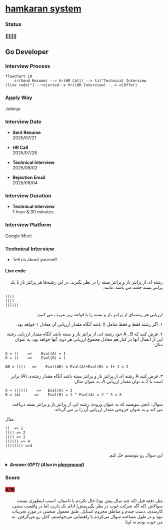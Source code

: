 # [hamkaran system](https://www.systemgroup.net/)

### Status
#### 📜📞🔧❌

## Go Developer

### Interview Process
```mermaid
flowchart LR
    sr(Send Resume) --> hr(HR Call) --> ti("Technical Interview
(live code)") --rejected--x hri(HR Interview) -.-> o(Offer)
```

### Apply Way
Jobinja

### Interview Date
- **Sent Resume**<br />2025/07/21

- **HR Call**<br />2025/07/28

- **Technical Interview**<br />2025/08/02

- **Rejection Email**<br />2025/08/04

### Interview Duration
- **Technical Interview**<br />1 hour & 30 minutes

### Interview Platform
Google Meet

### Technical Interview
- Tell us about yourself.
#### Live code
<p dir="rtl">
رشته ای از پرانتز باز و پرانتز بسته را در نظر بگیرید. در این رشته‌ها هر پرانتز باز با یک پرانتز بسته جفت می باشد. مانند:

</p>

```
(())
()()
(())()
```
<p dir="rtl">
ارزیابی هر رشته‌ای از پرانتز باز و بسته را با قواعد زیر تعریف می کنیم:
</p>
<p dir="rtl">
۱. اگر رشته فقط و فقط شامل () باشد آنگاه مقدار ارزیابی آن معادل ۱ خواهد بود.

</p>
<p dir="rtl">
۲. فرض کنید که A  , ‌B  خود رشته ایی از پرانتز باز و بسته باشد آنگاه مقدار ارزیابی رشته ایی از اتصال آنها در کنار هم معادل مجموع ارزیابی هر دوی آنها خواهد بود. به عنوان مثال:
</p>

</p>

```
A = ()    =>    Eval(A) = 1
B = ()    =>    Eval(B) = 1

AB = ()()   =>    Eval(AB) = Eval(A)+Eval(B) = 1+ 1 = 2
```

<p dir="rtl">
۳. فرض کنید A رشته ای از پرانتز باز و پرانتز بسته باشد آنگاه مقدار رشته‌ی (A) برابر است با 2 به توان مقدار ارزیابی A. به عنوان مثال:
</p>

```
A = ()()()    =>   Eval(A) = 3
B = (A)      =>    Eval(B) = 2 ^ Eval(A) = 2 ^ 3 = 8
```


<p dir="rtl">
سوال: تابعی بنویسید که به عنوان ورودی رشته ایی از پرانتز باز و پرانتز بسته دریافت می کند و به عنوان خروجی مقدار ارزیابی آن را بر می گرداند.

مثال:
</p>

```
()  => 1
()() => 2
(()) => 2
(()()) => 4
()(())() =>4
```

</p>

<p dir="rtl">
این سوال رو نتونستم حل کنم.
</p>


<details>
<summary style="font-size:14px"><b><em>
Answer (GPT)
(Also in <a href="https://go.dev/play/p/Km2_nHMvixo">playground</a>)</em></b></summary>
<div style="border:2px dashed #4a5568; padding:12px; border-radius:6px; margin-top:8px;  background-color: rgba(74,85,104,0.15);">


```go
package main

import (
	"fmt"
	"log"
	"math"
)

// Eval computes the value of a balanced parentheses string based on rules:
// 1. "()" evaluates to 1
// 2. Concatenation AB evaluates to Eval(A) + Eval(B)
// 3. Wrapping (A) evaluates to 2^Eval(A)
func Eval(s string) int {
	// stack of ints; use -1 as marker for '('
	stack := []int{}

	for _, ch := range s {
		switch ch {
		case '(':
			// push marker
			stack = append(stack, -1)

		case ')':
			// check top of stack
			top := stack[len(stack)-1]
			if top == -1 {
				// it's "()": pop marker and push 1
				stack = stack[:len(stack)-1]
				stack = append(stack, 1)
			} else {
				// sum all values until marker
				sum := 0
				for len(stack) > 0 && stack[len(stack)-1] != -1 {
					sum += stack[len(stack)-1]
					stack = stack[:len(stack)-1]
				}
				// pop the marker
				if len(stack) == 0 {
					log.Fatal("invalid parentheses string")
				}
				stack = stack[:len(stack)-1]

				// compute 2^sum and push
				val := int(math.Pow(2, float64(sum)))
				stack = append(stack, val)
			}
		}
	}

	// final result is sum of stack
	result := 0
	for _, v := range stack {
		result += v
	}
	return result
}

func main() {
	tests := []string{"()", "()()", "(())", "(()())", "()(())()"}
	for _, t := range tests {
		fmt.Printf("%s => %d\n", t, Eval(t))
	}
}
```

</div>
</details>


### Score
<h4><mark style="background-color:#DC3545">4/10</mark></h4>

<p dir="rtl">
مثل دفعه قبل (که چند سال پیش بود) حال نکردم با داستان. اسنپ اینطوری نیست سوالاش (که اگه شرکت خوب در نظر بگیریمش) ادای تک دارن، اما در واقعیت سنتی، کارمندی، دست چندم و مناطق محروم استایل. طبق معمول صحبتی در مورد تجربیات نبود و در طول مصاحبه سوال می‌کردم یا راهنمایی می‌خواستم، کابل رو می‌گرفتن. نه من خوب بودم نه اونا.
</p>
